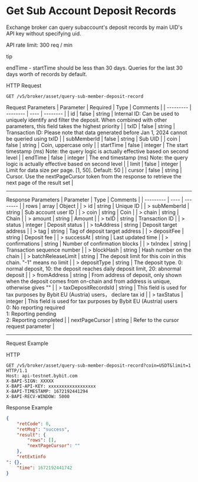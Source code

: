 # Get Sub Account Deposit Records
Exchange broker can query subaccount's deposit records by main UID's API key without specifying uid.

API rate limit: 300 req / min


tip

endTime - startTime should be less than 30 days. Queries for the last 30 days worth of records by default.


HTTP Request
```http
GET /v5/broker/asset/query-sub-member-deposit-record
```

Request Parameters
| Parameter | Required | Type | Comments |
| --------- | -------- | ---- | -------- |
| id | false | string | Internal ID: Can be used to uniquely identify and filter the deposit. When combined with other parameters, this field takes the highest priority |
| txID | false | string | Transaction ID: Please note that data generated before Jan 1, 2024 cannot be queried using txID |
| subMemberId | false | string | Sub UID |
| coin | false | string | Coin, uppercase only |
| startTime | false | integer | The start timestamp (ms) Note: the query logic is actually effective based on second level |
| endTime | false | integer | The end timestamp (ms) Note: the query logic is actually effective based on second level |
| limit | false | integer | Limit for data size per page. [1, 50]. Default: 50 |
| cursor | false | string | Cursor. Use the nextPageCursor token from the response to retrieve the next page of the result set |

---


Response Parameters
| Parameter | Type | Comments |
| --------- | ---- | -------- |
| rows | array | Object |
| > id | string | Unique ID |
| > subMemberId | string | Sub account user ID |
| > coin | string | Coin |
| > chain | string | Chain |
| > amount | string | Amount |
| > txID | string | Transaction ID |
| > status | integer | Deposit status |
| > toAddress | string | Deposit target address |
| > tag | string | Tag of deposit target address |
| > depositFee | string | Deposit fee |
| > successAt | string | Last updated time |
| > confirmations | string | Number of confirmation blocks |
| > txIndex | string | Transaction sequence number |
| > blockHash | string | Hash number on the chain |
| > batchReleaseLimit | string | The deposit limit for this coin in this chain. "-1" means no limit |
| > depositType | string | The deposit type. 0: normal deposit, 10: the deposit reaches daily deposit limit, 20: abnormal deposit |
| > fromAddress | string | From address of deposit, only shown when the deposit comes from on-chain and from address is unique, otherwise gives "" |
| > taxDepositRecordsId | string | This field is used for tax purposes by Bybit EU (Austria) users， declare tax id |
| > taxStatus | integer | This field is used for tax purposes by Bybit EU (Austria) users <br> 0: No reporting required <br> 1: Reporting pending <br> 2: Reporting completed |
| nextPageCursor | string | Refer to the cursor request parameter |

---

Request Example

HTTP
 
  
```http
GET /v5/broker/asset/query-sub-member-deposit-record?coin=USDT&limit=1 HTTP/1.1
Host: api-testnet.bybit.com
X-BAPI-SIGN: XXXXX
X-BAPI-API-KEY: xxxxxxxxxxxxxxxxxx
X-BAPI-TIMESTAMP: 1672192441294
X-BAPI-RECV-WINDOW: 5000
```

Response Example
```json
{
    "retCode": 0,
    "retMsg": "success",
    "result": {
        "rows": [],
        "nextPageCursor": ""
    },
    "retExtinfo
": {},
    "time": 1672192441742
}
```

